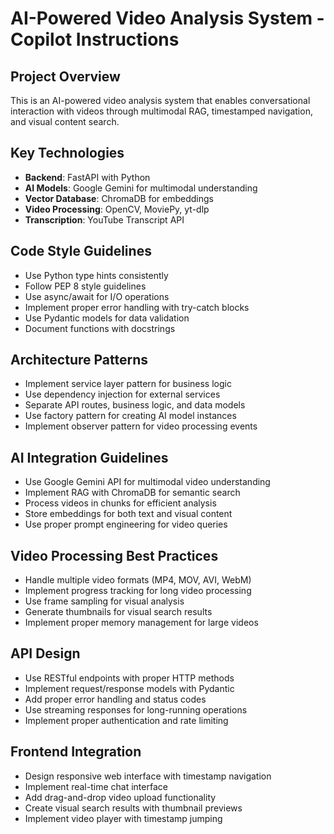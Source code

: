<!-- Use this file to provide workspace-specific custom instructions to Copilot. For more details, visit https://code.visualstudio.com/docs/copilot/copilot-customization#_use-a-githubcopilotinstructionsmd-file -->

# AI-Powered Video Analysis System - Copilot Instructions

## Project Overview
This is an AI-powered video analysis system that enables conversational interaction with videos through multimodal RAG, timestamped navigation, and visual content search.

## Key Technologies
- **Backend**: FastAPI with Python
- **AI Models**: Google Gemini for multimodal understanding
- **Vector Database**: ChromaDB for embeddings
- **Video Processing**: OpenCV, MoviePy, yt-dlp
- **Transcription**: YouTube Transcript API

## Code Style Guidelines
- Use Python type hints consistently
- Follow PEP 8 style guidelines
- Use async/await for I/O operations
- Implement proper error handling with try-catch blocks
- Use Pydantic models for data validation
- Document functions with docstrings

## Architecture Patterns
- Implement service layer pattern for business logic
- Use dependency injection for external services
- Separate API routes, business logic, and data models
- Use factory pattern for creating AI model instances
- Implement observer pattern for video processing events

## AI Integration Guidelines
- Use Google Gemini API for multimodal video understanding
- Implement RAG with ChromaDB for semantic search
- Process videos in chunks for efficient analysis
- Store embeddings for both text and visual content
- Use proper prompt engineering for video queries

## Video Processing Best Practices
- Handle multiple video formats (MP4, MOV, AVI, WebM)
- Implement progress tracking for long video processing
- Use frame sampling for visual analysis
- Generate thumbnails for visual search results
- Implement proper memory management for large videos

## API Design
- Use RESTful endpoints with proper HTTP methods
- Implement request/response models with Pydantic
- Add proper error handling and status codes
- Use streaming responses for long-running operations
- Implement proper authentication and rate limiting

## Frontend Integration
- Design responsive web interface with timestamp navigation
- Implement real-time chat interface
- Add drag-and-drop video upload functionality
- Create visual search results with thumbnail previews
- Implement video player with timestamp jumping
